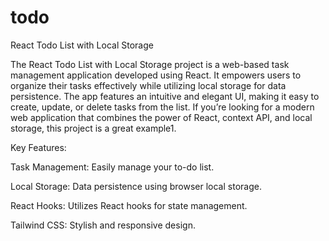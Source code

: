# todo
React Todo List with Local Storage

The React Todo List with Local Storage project is a web-based task management application developed using React. It empowers users to organize their tasks effectively while utilizing local storage for data persistence. The app features an intuitive and elegant UI, making it easy to create, update, or delete tasks from the list. If you’re looking for a modern web application that combines the power of React, context API, and local storage, this project is a great example1.

Key Features:

Task Management: Easily manage your to-do list.

Local Storage: Data persistence using browser local storage.

React Hooks: Utilizes React hooks for state management.

Tailwind CSS: Stylish and responsive design.
